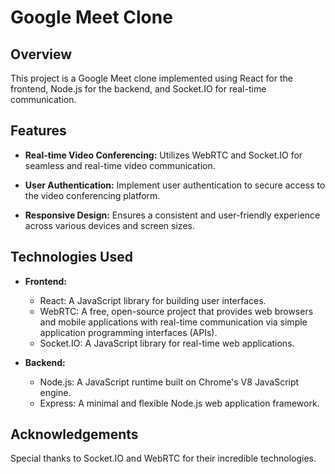 # Google Meet Clone

## Overview

This project is a Google Meet clone implemented using React for the frontend, Node.js for the backend, and Socket.IO for real-time communication.

## Features

- **Real-time Video Conferencing:** Utilizes WebRTC and Socket.IO for seamless and real-time video communication.

- **User Authentication:** Implement user authentication to secure access to the video conferencing platform.

- **Responsive Design:** Ensures a consistent and user-friendly experience across various devices and screen sizes.

## Technologies Used

- **Frontend:**

  - React: A JavaScript library for building user interfaces.
  - WebRTC: A free, open-source project that provides web browsers and mobile applications with real-time communication via simple application programming interfaces (APIs).
  - Socket.IO: A JavaScript library for real-time web applications.

- **Backend:**
  - Node.js: A JavaScript runtime built on Chrome's V8 JavaScript engine.
  - Express: A minimal and flexible Node.js web application framework.

## Acknowledgements

Special thanks to Socket.IO and WebRTC for their incredible technologies.
